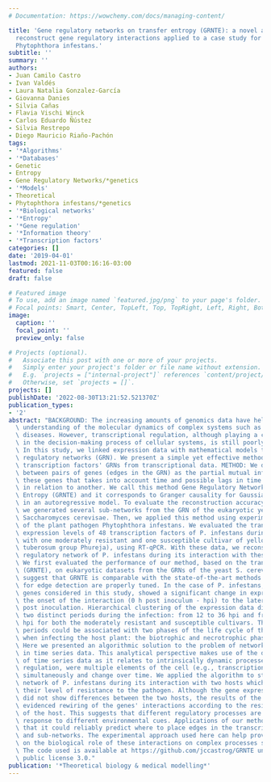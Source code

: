 ```yaml
---
# Documentation: https://wowchemy.com/docs/managing-content/

title: 'Gene regulatory networks on transfer entropy (GRNTE): a novel approach to
  reconstruct gene regulatory interactions applied to a case study for the plant pathogen
  Phytophthora infestans.'
subtitle: ''
summary: ''
authors:
- Juan Camilo Castro
- Ivan Valdés
- Laura Natalia Gonzalez-García
- Giovanna Danies
- Silvia Cañas
- Flavia Vischi Winck
- Carlos Eduardo Ñústez
- Silvia Restrepo
- Diego Mauricio Riaño-Pachón
tags:
- '*Algorithms'
- '*Databases'
- Genetic
- Entropy
- Gene Regulatory Networks/*genetics
- '*Models'
- Theoretical
- Phytophthora infestans/*genetics
- '*Biological networks'
- '*Entropy'
- '*Gene regulation'
- '*Information theory'
- '*Transcription factors'
categories: []
date: '2019-04-01'
lastmod: 2021-11-03T00:16:16-03:00
featured: false
draft: false

# Featured image
# To use, add an image named `featured.jpg/png` to your page's folder.
# Focal points: Smart, Center, TopLeft, Top, TopRight, Left, Right, BottomLeft, Bottom, BottomRight.
image:
  caption: ''
  focal_point: ''
  preview_only: false

# Projects (optional).
#   Associate this post with one or more of your projects.
#   Simply enter your project's folder or file name without extension.
#   E.g. `projects = ["internal-project"]` references `content/project/deep-learning/index.md`.
#   Otherwise, set `projects = []`.
projects: []
publishDate: '2022-08-30T13:21:52.521370Z'
publication_types:
- '2'
abstract: "BACKGROUND: The increasing amounts of genomics data have helped in the\
  \ understanding of the molecular dynamics of complex systems such as plant and animal\
  \ diseases. However, transcriptional regulation, although playing a central role\
  \ in the decision-making process of cellular systems, is still poorly understood.\
  \ In this study, we linked expression data with mathematical models to infer gene\
  \ regulatory networks (GRN). We present a simple yet effective method to estimate\
  \ transcription factors' GRNs from transcriptional data. METHOD: We defined interactions\
  \ between pairs of genes (edges in the GRN) as the partial mutual information between\
  \ these genes that takes into account time and possible lags in time from one gene\
  \ in relation to another. We call this method Gene Regulatory Networks on Transfer\
  \ Entropy (GRNTE) and it corresponds to Granger causality for Gaussian variables\
  \ in an autoregressive model. To evaluate the reconstruction accuracy of our method,\
  \ we generated several sub-networks from the GRN of the eukaryotic yeast model,\
  \ Saccharomyces cerevisae. Then, we applied this method using experimental data\
  \ of the plant pathogen Phytophthora infestans. We evaluated the transcriptional\
  \ expression levels of 48 transcription factors of P. infestans during its interaction\
  \ with one moderately resistant and one susceptible cultivar of yellow potato (Solanum\
  \ tuberosum group Phureja), using RT-qPCR. With these data, we reconstructed the\
  \ regulatory network of P. infestans during its interaction with these hosts. RESULTS:\
  \ We first evaluated the performance of our method, based on the transfer entropy\
  \ (GRNTE), on eukaryotic datasets from the GRNs of the yeast S. cerevisae. Results\
  \ suggest that GRNTE is comparable with the state-of-the-art methods when the parameters\
  \ for edge detection are properly tuned. In the case of P. infestans, most of the\
  \ genes considered in this study, showed a significant change in expression from\
  \ the onset of the interaction (0 h post inoculum - hpi) to the later time-points\
  \ post inoculation. Hierarchical clustering of the expression data discriminated\
  \ two distinct periods during the infection: from 12 to 36 hpi and from 48 to 72\
  \ hpi for both the moderately resistant and susceptible cultivars. These distinct\
  \ periods could be associated with two phases of the life cycle of the pathogen\
  \ when infecting the host plant: the biotrophic and necrotrophic phases. CONCLUSIONS:\
  \ Here we presented an algorithmic solution to the problem of network reconstruction\
  \ in time series data. This analytical perspective makes use of the dynamic nature\
  \ of time series data as it relates to intrinsically dynamic processes such as transcription\
  \ regulation, were multiple elements of the cell (e.g., transcription factors) act\
  \ simultaneously and change over time. We applied the algorithm to study the regulatory\
  \ network of P. infestans during its interaction with two hosts which differ in\
  \ their level of resistance to the pathogen. Although the gene expression analysis\
  \ did not show differences between the two hosts, the results of the GRN analyses\
  \ evidenced rewiring of the genes' interactions according to the resistance level\
  \ of the host. This suggests that different regulatory processes are activated in\
  \ response to different environmental cues. Applications of our methodology showed\
  \ that it could reliably predict where to place edges in the transcriptional networks\
  \ and sub-networks. The experimental approach used here can help provide insights\
  \ on the biological role of these interactions on complex processes such as pathogenicity.\
  \ The code used is available at https://github.com/jccastrog/GRNTE under GNU general\
  \ public license 3.0."
publication: '*Theoretical biology & medical modelling*'
---
```

